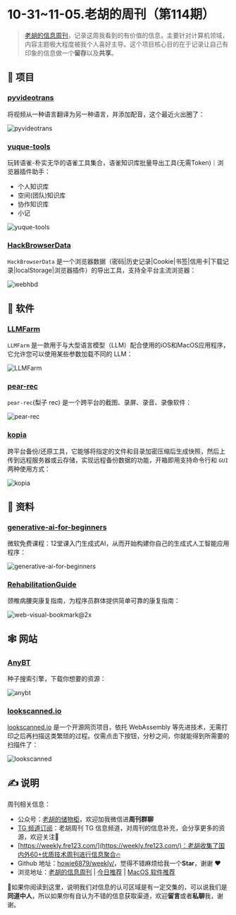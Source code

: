 # 10-31~11-05.老胡的周刊（第114期）

> [老胡的信息周刊](https://weekly.howie6879.com/)，记录这周我看到的有价值的信息，主要针对计算机领域，内容主题极大程度被我个人喜好主导。这个项目核心目的在于记录让自己有印象的信息做一个**留存**以及**共享**。

## 🎯 项目

### [pyvideotrans](https://github.com/jianchang512/pyvideotrans)

将视频从一种语言翻译为另一种语言，并添加配音，这个最近火出圈了：

![pyvideotrans](https://images-1252557999.file.myqcloud.com/uPic/pyvideotrans.jpg)

### [yuque-tools](https://github.com/vannvan/yuque-tools)

玩转语雀-朴实无华的语雀工具集合，语雀知识库批量导出工具(无需Token)｜浏览器插件助手：

- 个人知识库
- 空间(团队)知识库
- 协作知识库
- 小记 

![yuque-tools](https://images-1252557999.file.myqcloud.com/uPic/yuque-tools.jpg)

### [HackBrowserData](https://github.com/moonD4rk/HackBrowserData)

`HackBrowserData` 是一个浏览器数据（密码|历史记录|Cookie|书签|信用卡|下载记录|localStorage|浏览器插件）的导出工具，支持全平台主流浏览器：

![webhbd](https://images-1252557999.file.myqcloud.com/uPic/webhbd.png)

## 🤖 软件

### [LLMFarm](https://github.com/guinmoon/LLMFarm)

`LLMFarm` 是一款用于与大型语言模型（LLM）配合使用的iOS和MacOS应用程序，它允许您可以使用某些参数加载不同的 LLM：

![LLMFarm](https://images-1252557999.file.myqcloud.com/uPic/LLMFarm.jpg)

### [pear-rec](https://github.com/027xiguapi/pear-rec)

`pear-rec`(梨子 rec) 是一个跨平台的截图、录屏、录音、录像软件：

![pear-rec](https://images-1252557999.file.myqcloud.com/uPic/pear-rec.jpg)

### [kopia](https://github.com/kopia/kopia)

跨平台备份/还原工具，它能够将指定的文件和目录加密压缩后生成快照，然后上传到远程服务器或云存储，实现远程备份数据的功能，开箱即用支持命令行和 `GUI` 两种使用方式：

![kopia](https://images-1252557999.file.myqcloud.com/uPic/kopia.webp)

## 👀 资料

### [generative-ai-for-beginners](https://github.com/microsoft/generative-ai-for-beginners)

微软免费课程：12堂课入门生成式AI，从而开始构建你自己的生成式人工智能应用程序：

![generative-ai-for-beginners](https://images-1252557999.file.myqcloud.com/uPic/generative-ai-for-beginners.png)

### [RehabilitationGuide](https://github.com/AnsonZnl/RehabilitationGuide)

颈椎病腰突康复指南，为程序员群体提供简单可靠的康复指南：

![web-visual-bookmark@2x](https://images-1252557999.file.myqcloud.com/uPic/web-visual-bookmark@2x.png)

## 🕸 网站

### [AnyBT](https://anybt.eth.limo/)

种子搜索引擎，下载你想要的资源：

![anybt](https://images-1252557999.file.myqcloud.com/uPic/anybt.jpg)

### [lookscanned.io](https://lookscanned.io/)

[lookscanned.io](https://github.com/rwv/lookscanned.io) 是一个开源网页项目，依托 WebAssembly 等先进技术，无需打印之后再扫描这类繁琐的过程。仅需点击下按钮，分秒之间，你就能得到所需要的扫描件了：

![lookscanned](https://images-1252557999.file.myqcloud.com/uPic/lookscanned.jpg)

## ✍️ 说明

周刊相关信息：

- 公众号：[老胡的储物柜](https://images-1252557999.file.myqcloud.com/uPic/ETIbMe.jpg)，欢迎加我微信进**周刊群聊**
- [TG 频道订阅](https://t.me/howie_weekly)：老胡周刊 TG 信息频道，对周刊的信息补充，会分享更多的资源，欢迎关注👏
- [https://weekly.fre123.com/](https://weekly.fre123.com/)：老胡收集了国内外60+优质技术周刊进行信息聚合🔥
- Github 地址：[howie6879/weekly/](https://github.com/howie6879/weekly/)，觉得不错麻烦给我一个**Star**，谢谢 ❤️
- 浏览地址：[老胡的信息周刊](https://weekly.howie6879.com) | [今日推荐](https://weekly.howie6879.com/recommend/index.html) | [MacOS 软件推荐](https://weekly.howie6879.com/soft/mac.html)

🙌如果你阅读到这里，说明我们对信息的认可区域是有一定交集的，可以说我们是**同道中人**，所以如果你有自认为不错的信息获取渠道，欢迎**留言**或者**私聊**我，谢谢。
